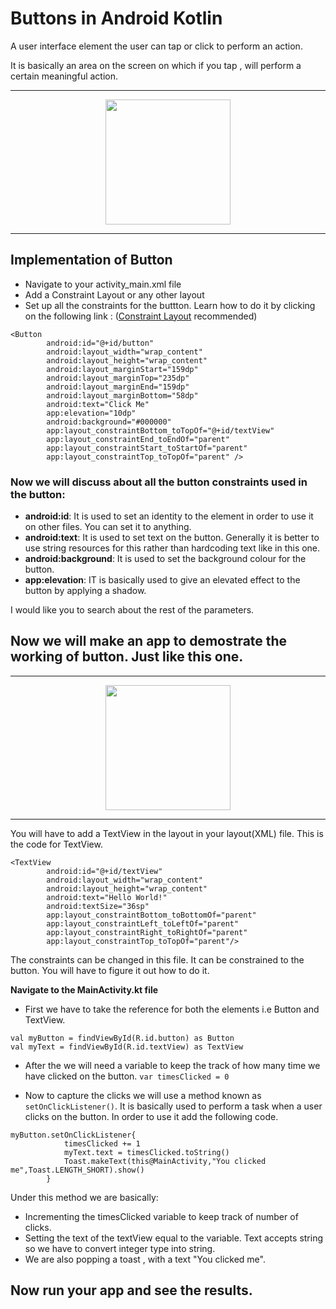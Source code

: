 
# Buttons in Android Kotlin

A user interface element the user can tap or click to perform an action.

It is basically an area on the screen on which if you tap , will perform a certain meaningful action.
<hr>
<p align = "center">
<img src = "https://user-images.githubusercontent.com/59731205/135919821-941b5975-28ff-4e3d-aadc-ad0b219d4d2a.jpg" width = 200>
<p/>
<hr>

## Implementation of Button
* Navigate to your activity_main.xml file
* Add a Constraint Layout or any other layout 
* Set up all the constraints for the buttton. Learn how to do it by clicking on the following link : ([Constraint Layout](https://github.com/girlscript/winter-of-contributing/blob/Android_Development_With_Kotlin/Android_Development_with_Kotlin/07.%20View%20Groups/07.4%20Constraint%20Layout.md) recommended)

```
<Button
        android:id="@+id/button"
        android:layout_width="wrap_content"
        android:layout_height="wrap_content"
        android:layout_marginStart="159dp"
        android:layout_marginTop="235dp"
        android:layout_marginEnd="159dp"
        android:layout_marginBottom="58dp"
        android:text="Click Me"
        app:elevation="10dp"
        android:background="#000000"
        app:layout_constraintBottom_toTopOf="@+id/textView"
        app:layout_constraintEnd_toEndOf="parent"
        app:layout_constraintStart_toStartOf="parent"
        app:layout_constraintTop_toTopOf="parent" />

```

### Now we will discuss about all the button constraints used in the button:

* __android:id__: It is used to set an identity to the element in order to use it on other files. You can set it to anything.
* __android:text__: It is used to set text on the button. Generally it is better to use string resources for this rather than hardcoding text like in this one.
* __android:background__: It is used to set the background colour for the button.
* __app:elevation__: IT is basically used to give an elevated effect to the button by applying a shadow.

I would like you to search about the rest of the parameters.

## Now we will make an app to demostrate the working of button. Just like this one.
<hr>
<p align = "center">
<img src = "https://user-images.githubusercontent.com/59731205/135924002-d37c05c4-a857-4029-a2b5-3f394dc5359f.gif" width = 200>
<p/>
<hr>

You will have to add a TextView in the layout in your layout(XML) file. This is the code for TextView.
```
<TextView
        android:id="@+id/textView"
        android:layout_width="wrap_content"
        android:layout_height="wrap_content"
        android:text="Hello World!"
        android:textSize="36sp"
        app:layout_constraintBottom_toBottomOf="parent"
        app:layout_constraintLeft_toLeftOf="parent"
        app:layout_constraintRight_toRightOf="parent"
        app:layout_constraintTop_toTopOf="parent"/>
```
The constraints can be changed in this file. It can be constrained to the button. You will have to figure it out how to do it.

**Navigate to the MainActivity.kt file**
* First we have to take the reference for both the elements i.e Button and TextView.

```
val myButton = findViewById(R.id.button) as Button
val myText = findViewById(R.id.textView) as TextView
```
* After the we will need a variable to keep the track of how many time we have clicked on the button.
`var timesClicked = 0`

* Now to capture the clicks we will use a method known as `setOnClickListener()`. It is basically used to perform a task when a user clicks on the button.
In order to use it add the following code.

```
myButton.setOnClickListener{
            timesClicked += 1
            myText.text = timesClicked.toString()
            Toast.makeText(this@MainActivity,"You clicked me",Toast.LENGTH_SHORT).show()
        }
```
Under this method we are basically:
* Incrementing the timesClicked variable to keep track of number of clicks.
* Setting the text of the textView equal to the variable. Text accepts string so we have to convert integer type into string.
* We are also popping a toast , with a text "You clicked me".

## Now run your app and see the results.
